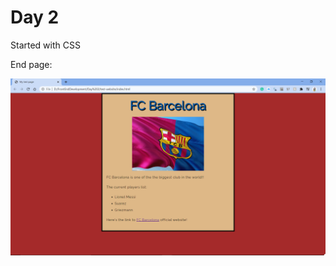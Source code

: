# Day 2

Started with CSS

End page:

![day2-image](https://github.com/rohankumawat/FrontEndDevelopment/blob/master/Day%202/day2.png)
